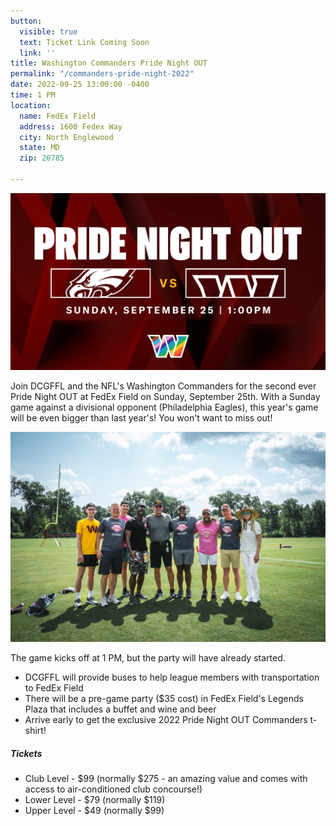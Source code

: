 ```yaml
---
button:
  visible: true
  text: Ticket Link Coming Soon
  link: ''
title: Washington Commanders Pride Night OUT
permalink: "/commanders-pride-night-2022"
date: 2022-09-25 13:00:00 -0400
time: 1 PM
location:
  name: FedEx Field
  address: 1600 Fedex Way
  city: North Englewood
  state: MD
  zip: 20785

---
```

![](/img/pride-header.webp)

Join DCGFFL and the NFL's Washington Commanders for the second ever Pride Night OUT at FedEx Field on Sunday, September 25th. With a Sunday game against a divisional opponent (Philadelphia Eagles), this year's game will be even bigger than last year's! You won't want to miss out!

![](/img/microsoftteams-image.png)

The game kicks off at 1 PM, but the party will have already started.

* DCGFFL will provide buses to help league members with transportation to FedEx Field
* There will be a pre-game party ($35 cost) in FedEx Field's Legends Plaza that includes a buffet and wine and beer
* Arrive early to get the exclusive 2022 Pride Night OUT Commanders t-shirt!

##### Tickets

* Club Level - $99 (normally $275 - an amazing value and comes with access to air-conditioned club concourse!)
* Lower Level - $79 (normally $119)
* Upper Level - $49 (normally $99)